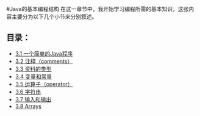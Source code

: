 #Java的基本编程结构
在这一章节中，我开始学习编程所需的基本知识，这张内容主要分为以下几个小节来分别叙述。

## 目录：
- [3.1 一个简单的Java程序](Char3.1.md)
- [3.2 注释（comments）](Char3.2.md)
- [3.3 资料的类型](Char3.3.md)
- [3.4 变量和常量](Char3.4.md)
- [3.5 运算子（operator）](Char3.5.md)
- [3.6 字符串](Char3.6.md)
- [3.7 输入和输出](Char3.7.md)
- [3.8 Arrays](Char3.8.md)







